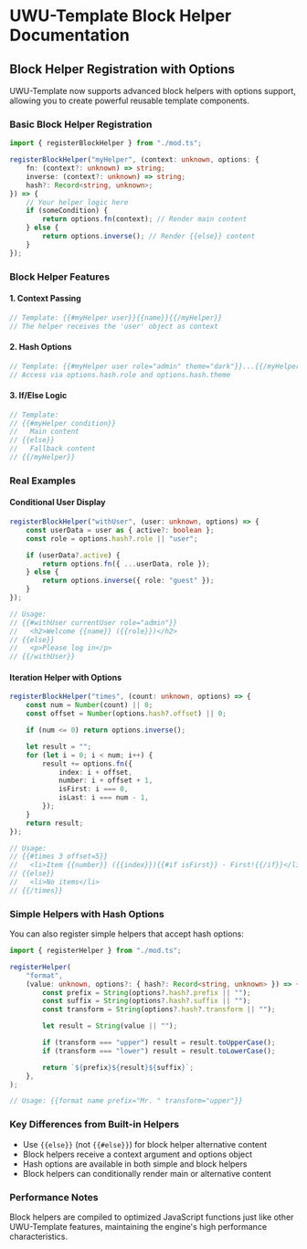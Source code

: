 # UWU-Template Block Helper Documentation

## Block Helper Registration with Options

UWU-Template now supports advanced block helpers with options support, allowing
you to create powerful reusable template components.

### Basic Block Helper Registration

```typescript
import { registerBlockHelper } from "./mod.ts";

registerBlockHelper("myHelper", (context: unknown, options: {
	fn: (context?: unknown) => string;
	inverse: (context?: unknown) => string;
	hash?: Record<string, unknown>;
}) => {
	// Your helper logic here
	if (someCondition) {
		return options.fn(context); // Render main content
	} else {
		return options.inverse(); // Render {{else}} content
	}
});
```

### Block Helper Features

#### 1. Context Passing

```typescript
// Template: {{#myHelper user}}{{name}}{{/myHelper}}
// The helper receives the 'user' object as context
```

#### 2. Hash Options

```typescript
// Template: {{#myHelper user role="admin" theme="dark"}}...{{/myHelper}}
// Access via options.hash.role and options.hash.theme
```

#### 3. If/Else Logic

```typescript
// Template:
// {{#myHelper condition}}
//   Main content
// {{else}}
//   Fallback content
// {{/myHelper}}
```

### Real Examples

#### Conditional User Display

```typescript
registerBlockHelper("withUser", (user: unknown, options) => {
	const userData = user as { active?: boolean };
	const role = options.hash?.role || "user";

	if (userData?.active) {
		return options.fn({ ...userData, role });
	} else {
		return options.inverse({ role: "guest" });
	}
});

// Usage:
// {{#withUser currentUser role="admin"}}
//   <h2>Welcome {{name}} ({{role}})</h2>
// {{else}}
//   <p>Please log in</p>
// {{/withUser}}
```

#### Iteration Helper with Options

```typescript
registerBlockHelper("times", (count: unknown, options) => {
	const num = Number(count) || 0;
	const offset = Number(options.hash?.offset) || 0;

	if (num <= 0) return options.inverse();

	let result = "";
	for (let i = 0; i < num; i++) {
		result += options.fn({
			index: i + offset,
			number: i + offset + 1,
			isFirst: i === 0,
			isLast: i === num - 1,
		});
	}
	return result;
});

// Usage:
// {{#times 3 offset=5}}
//   <li>Item {{number}} ({{index}}){{#if isFirst}} - First!{{/if}}</li>
// {{else}}
//   <li>No items</li>
// {{/times}}
```

### Simple Helpers with Hash Options

You can also register simple helpers that accept hash options:

```typescript
import { registerHelper } from "./mod.ts";

registerHelper(
	"format",
	(value: unknown, options?: { hash?: Record<string, unknown> }) => {
		const prefix = String(options?.hash?.prefix || "");
		const suffix = String(options?.hash?.suffix || "");
		const transform = String(options?.hash?.transform || "");

		let result = String(value || "");

		if (transform === "upper") result = result.toUpperCase();
		if (transform === "lower") result = result.toLowerCase();

		return `${prefix}${result}${suffix}`;
	},
);

// Usage: {{format name prefix="Mr. " transform="upper"}}
```

### Key Differences from Built-in Helpers

- Use `{{else}}` (not `{{#else}}`) for block helper alternative content
- Block helpers receive a context argument and options object
- Hash options are available in both simple and block helpers
- Block helpers can conditionally render main or alternative content

### Performance Notes

Block helpers are compiled to optimized JavaScript functions just like other
UWU-Template features, maintaining the engine's high performance
characteristics.
